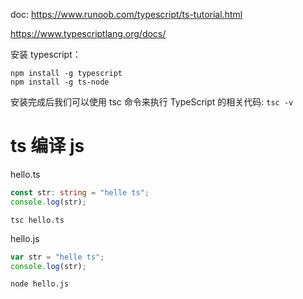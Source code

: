 doc:
https://www.runoob.com/typescript/ts-tutorial.html

https://www.typescriptlang.org/docs/

安装 typescript：

```
npm install -g typescript
npm install -g ts-node
```

安装完成后我们可以使用 tsc 命令来执行 TypeScript 的相关代码:
`tsc -v`

# ts 编译 js

hello.ts

```ts
const str: string = "helle ts";
console.log(str);
```

`tsc hello.ts`

hello.js

```js
var str = "helle ts";
console.log(str);
```

`node hello.js`
